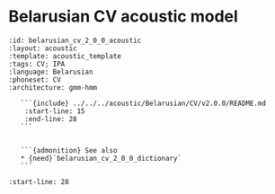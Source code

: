 
# Belarusian CV acoustic model

``````{acoustic} Belarusian CV acoustic model
:id: belarusian_cv_2_0_0_acoustic
:layout: acoustic
:template: acoustic_template
:tags: CV; IPA
:language: Belarusian
:phoneset: CV
:architecture: gmm-hmm

   ```{include} ../../../acoustic/Belarusian/CV/v2.0.0/README.md
    :start-line: 15
    :end-line: 28
   ```


   ```{admonition} See also
   * {need}`belarusian_cv_2_0_0_dictionary`
   ```
``````

```{include} ../../../acoustic/Belarusian/CV/v2.0.0/README.md
:start-line: 28
```
